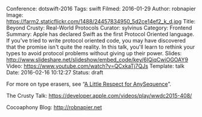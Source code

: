 Conference: dotswift-2016
Tags: swift
Filmed: 2016-01-29
Author: robnapier
Image: https://farm2.staticflickr.com/1488/24457834950_5d2ce14ef2_k_d.jpg
Title: Beyond Crusty: Real-World Protocols
Curator: sylvinus
Category: Frontend
Summary: Apple has declared Swift as the first Protocol Oriented language. If you've tried to write protocol oriented code, you may have discovered that the promise isn't quite the reality. In this talk, you'll learn to rethink your types to avoid protocol problems without giving up their power.
Slides: http://www.slideshare.net/slideshow/embed_code/key/6lQiqCwiOGOAY9
Video: https://www.youtube.com/watch?v=QCxkaTj7QJs
Template: talk
Date: 2016-02-16 10:12:27
Status: draft


<!-- Transcript: https://gist.github.com/rnapier/e64e3938a787d789c2d4 (assuming you’ll integrate this directly; if that’s not convenient and you just want a link, I’ll put up a rendered version) -->

For more on type erasers, see “<a href="http://robnapier.net/erasure" target="_blank" title="A Little Respect for AnySequence">A Little Respect for AnySequence</a>”.

The Crusty Talk: <a href="https://developer.apple.com/videos/play/wwdc2015-408/" title="The Crusty Talk" target="_blank">https://developer.apple.com/videos/play/wwdc2015-408/</a>

Cocoaphony Blog: <a href="http://robnapier.net" target="_blank" title="Cocoaphony Blog">http://robnapier.net</a>